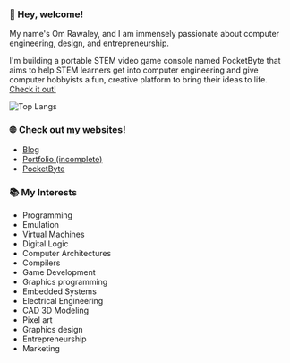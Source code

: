 ### 👋 Hey, welcome!

My name's Om Rawaley, and I am immensely passionate about computer engineering, design, and entrepreneurship. 

I'm building a portable STEM video game console named PocketByte that aims to help STEM learners get into computer engineering and give computer hobbyists a fun, creative platform to bring their ideas to life. [Check it out!](https://pocketbyte.co)

![Top Langs](https://github-readme-stats.vercel.app/api/top-langs/?username=omrawaley&hide=makefile)

### 🌐 Check out my websites!
- [Blog](https://bytebase.pages.dev)
- [Portfolio (incomplete)](https://omrawaleyportfolio.vercel.app)
- [PocketByte](https://pocketbyte.co)

### 📚 My Interests

- Programming
- Emulation
- Virtual Machines
- Digital Logic
- Computer Architectures
- Compilers
- Game Development
- Graphics programming
- Embedded Systems
- Electrical Engineering
- CAD 3D Modeling
- Pixel art
- Graphics design
- Entrepreneurship
- Marketing
